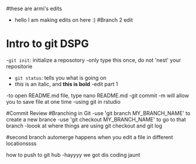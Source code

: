 #these are armi's edits
- hello I am making edits on here :)
#Branch 2 edit
# Intro to git DSPG
-`git init`: initialize a reposotory
	-only type this once, do not 'nest' your repositorie
- `git status`: tells you what is going on
- *this* is an italic, and **this is bold**
-edit part 1

-to open README.md file, type nano README.md
-git commit -m will allow you to save file at one time
-using git in rstudio 

#Commit Review
#Branching in Git
-use 'git branch MY_BRANCH_NAME' to create a new brance
-use 'git checkout MY_BRANCH_NAME' to go to that branch
-loook at where things are using git checkout and git log

#second branch
automerge happens when you edit a file in different locationssss

how to push to git hub
-hayyyy we got dis coding jaunt
